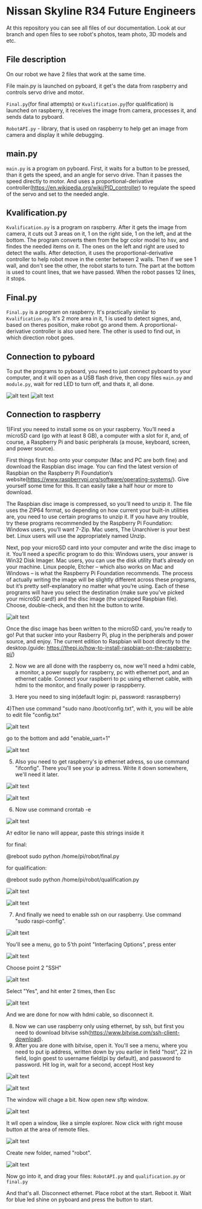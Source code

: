# Nissan Skyline R34 Future Engineers
At this repository you can see all files of our documentation. Look at our branch and open files to see robot's photos, team photo, 3D models and etc.
## File description

On our robot we have 2 files that work at the same time. 

File main.py is launched on pyboard, it get's the data from raspberry and controls servo drive and motor. 

``Final.py``(for final attempts) or ``Kvalification.py``(for qualification) is launched on raspberry, it receives the image from camera, processes it, and sends data to pyboard.

``RobotAPI.py`` - library, that is used on raspberry to help get an image from camera and display it while debugging.



## main.py

``main.py`` is a program on pyboard. First, it waits for a button to be pressed, than it gets the speed, and an angle for servo drive. Than it passes the speed directly to motor. And uses a proportional-derivative controller(https://en.wikipedia.org/wiki/PID_controller) to regulate the speed of the servo and set to the needed angle. 

## Kvalification.py

``Kvalification.py`` is a program on raspberry. After it gets the image from camera, it cuts out 3 areas on it, 1 on the right side, 1 on the left, and at the bottom. The program converts them from the bgr color model to hsv, and findes the needed items on it. The ones on the left and right are used to detect the walls. After detection, it uses the proportional-derivative controller to help robot move in the center between 2 walls. Then if we see 1 wall, and don't see the other, the robot starts to turn. The part at the bottom is used to count lines, that we have passed. When the robot passes 12 lines, it stops.

## Final.py
``Final.py`` is a program on raspberry. It's practically similar to ``Kvalification.py``. It's 2 more area in it, 1 is used to detect signes, and, based on theres position, make robot go arond them. A proportional-derivative controller is also used here. The other is used to find out, in which direction robot goes.

## Connection to pyboard

To put the programs to pyboard, you need to just connect pyboard to your computer, and it will open as a USB flash drive, then copy files ``main.py`` and ``module.py``, wait for red LED to turn off, and thats it, all done.

![alt text](https://github.com/Ivan-5698/FE2022/blob/main/readme_photos/pyboard_1.png)
![alt text](https://github.com/Ivan-5698/FE2022/blob/main/readme_photos/pyboard_2.png)

## Connection to raspberry

1)First you neeed to install some os on your raspberry. You’ll need a microSD card (go with at least 8 GB), a computer with a slot for it, and, of course, a Raspberry Pi and basic peripherals (a mouse, keyboard, screen, and power source).

First things first: hop onto your computer (Mac and PC are both fine) and download the Raspbian disc image. You can find the latest version of Raspbian on the Raspberry Pi Foundation’s website(https://www.raspberrypi.org/software/operating-systems/). Give yourself some time for this. It can easily take a half hour or more to download.

The Raspbian disc image is compressed, so you’ll need to unzip it. The file uses the ZIP64 format, so depending on how current your built-in utilities are, you need to use certain programs to unzip it. If you have any trouble, try these programs recommended by the Raspberry Pi Foundation:
Windows users, you’ll want 7-Zip.
Mac users, The Unarchiver is your best bet.
Linux users will use the appropriately named Unzip.

Next, pop your microSD card into your computer and write the disc image to it. You’ll need a specific program to do this:
Windows users, your answer is Win32 Disk Imager.
Mac users, you can use the disk utility that’s already on your machine.
Linux people, Etcher – which also works on Mac and Windows – is what the Raspberry Pi Foundation recommends.
The process of actually writing the image will be slightly different across these programs, but it’s pretty self-explanatory no matter what you’re using. Each of these programs will have you select the destination (make sure you’ve picked your microSD card!) and the disc image (the unzipped Raspbian file). Choose, double-check, and then hit the button to write.

![alt text](https://github.com/Ivan-5698/FE2022/blob/main/readme_photos/win32-disk-imager-raspbian.png)

Once the disc image has been written to the microSD card, you’re ready to go! Put that sucker into your Rasberry Pi, plug in the peripherals and power source, and enjoy. The current edition to Raspbian will boot directly to the desktop.(guide: https://thepi.io/how-to-install-raspbian-on-the-raspberry-pi/)

2) Now we are all done with the raspberry os, now we'll need a hdmi cable, a monitor, a power supply for raspberry, pc with ethernet port, and an ethernet cable.
Connect your raspberri to pc using ethernet cable, with hdmi to the monitor, and finally power ip rasppberry.

3) Here you need to sing in(default login: pi, password: rasraspberry)

4)Then use command "sudo nano /boot/config.txt", with it, you will be able to edit file "config.txt"

![alt text](https://github.com/Ivan-5698/FE2022/blob/main/readme_photos/boot_txt_1.png)

go to the bottom and add "enable_uart=1"

![alt text](https://github.com/Ivan-5698/FE2022/blob/main/readme_photos/boot_2.png)

5) Also you need to get raspberry's ip ethernet adress, so use command "ifconfig". There you'll see your ip adrress. Write it down somewhere, we'll need it later.

![alt text](https://github.com/Ivan-5698/FE2022/blob/main/readme_photos/ifconfig_1.png)

![alt text](https://github.com/Ivan-5698/FE2022/blob/main/readme_photos/ifconfig_2.png)

6) Now use command crontab -e

![alt text](https://github.com/Ivan-5698/FE2022/blob/main/readme_photos/crontab.png)

Aт editor lie nano will appear, paste this strings inside it

for final:

@reboot sudo python /home/pi/robot/final.py

for qualification:

@reboot sudo python /home/pi/robot/qualification.py

![alt text](https://github.com/Ivan-5698/FE2022/blob/main/readme_photos/crontab_1.png)

![alt text](https://github.com/Ivan-5698/FE2022/blob/main/readme_photos/crontab_2.png)

7) And finally we need to enable ssh on our raspberry. Use command "sudo raspi-config".

![alt text](https://github.com/Ivan-5698/FE2022/blob/main/readme_photos/ssh_1.png)

You'll see a menu, go to 5'th point "Interfacing Options", press enter

![alt text](https://github.com/Ivan-5698/FE2022/blob/main/readme_photos/raspi-config-interfacing-options.png)

Choose point 2 "SSH"

![alt text](https://github.com/Ivan-5698/FE2022/blob/main/readme_photos/raspi-config-ssh.png)

Select "Yes", and hit enter 2 times, then Esc

![alt text](https://github.com/Ivan-5698/FE2022/blob/main/readme_photos/readme_photos/ssh_2.png)

And we are done for now with hdmi cable, so disconnect it.

8) Now we can use raspberry only using ethernet, by ssh, but first you need to download bitvise ssh(https://www.bitvise.com/ssh-client-download).
9) After you are done with bitvise, open it. You'll see a menu, where you need to put ip address, written down by you earlier in field "host", 22 in field, login goest to username field(pi by default), and password to password. Hit log in, wait for a second, accept Host key

![alt text](https://github.com/Ivan-5698/FE2022/blob/main/readme_photos/readme_photos/bitvise_1.png)

![alt text](https://github.com/Ivan-5698/FE2022/blob/main/readme_photos/readme_photos/bitvise_2.png)

The window will chage a bit. Now open new sftp window.

![alt text](https://github.com/Ivan-5698/FE2022/blob/main/readme_photos/readme_photos/bitvise_3.png)

It wll open a window, like a simple explorer. Now click with right mouse button at the area of remote files.

![alt text](https://github.com/Ivan-5698/FE2022/blob/main/readme_photos/files_1.png)

Create new folder, named "robot".

![alt text](https://github.com/Ivan-5698/FE2022/blob/main/readme_photos/files_2.png)

Now go into it, and drag your files: ``RobotAPI.py`` and ``qualification.py`` or ``final.py``

And that's all. Disconnect ethernet. Place robot at the start. Reboot it. Wait for blue led shine on pyboard and press the button to start.
